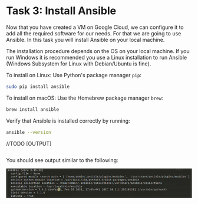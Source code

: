 # Task 3: Install Ansible

Now that you have created a VM on Google Cloud, we can configure it to add all the required software for our needs. For that we are going to use Ansible. In this task you will install Ansible on your local machine.

The installation procedure depends on the OS on your local machine. If you run Windows it is recommended you use a Linux installation to run Ansible (Windows Subsystem for Linux with Debian/Ubuntu is fine).

To install on Linux: Use Python's package manager `pip`:

```bash
sudo pip install ansible
```

To install on macOS: Use the Homebrew package manager `brew`:

```bash
brew install ansible
```

Verify that Ansible is installed correctly by running:

```bash
ansible --version
```

//TODO
[OUTPUT]
```bash
```

You should see output similar to the following:

![Ansible Version](./img/ansibleVersion.png)